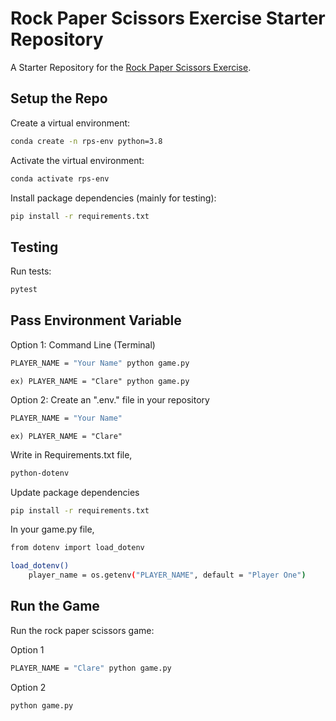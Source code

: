 # Rock Paper Scissors Exercise Starter Repository

A Starter Repository for the [Rock Paper Scissors Exercise](https://github.com/prof-rossetti/intro-to-python/blob/main/exercises/rock-paper-scissors/README.md).

## Setup the Repo

Create a virtual environment:

```sh
conda create -n rps-env python=3.8
```

Activate the virtual environment:

```sh
conda activate rps-env
```

Install package dependencies (mainly for testing):

```sh
pip install -r requirements.txt
```

## Testing

Run tests:

```sh
pytest
```

## Pass Environment Variable 

Option 1: Command Line (Terminal) 
```sh
PLAYER_NAME = "Your Name" python game.py
```
    ex) PLAYER_NAME = "Clare" python game.py

Option 2: Create an ".env." file in your repository
```sh
PLAYER_NAME = "Your Name" 
```
    ex) PLAYER_NAME = "Clare" 



Write in Requirements.txt file, 

```sh
python-dotenv
```

Update package dependencies

```sh
pip install -r requirements.txt
```


In your game.py file, 

```sh
from dotenv import load_dotenv
```

```sh
load_dotenv()
    player_name = os.getenv("PLAYER_NAME", default = "Player One")
```

## Run the Game

Run the rock paper scissors game:

Option 1 

```sh
PLAYER_NAME = "Clare" python game.py
```

Option 2 

```sh
python game.py
```
